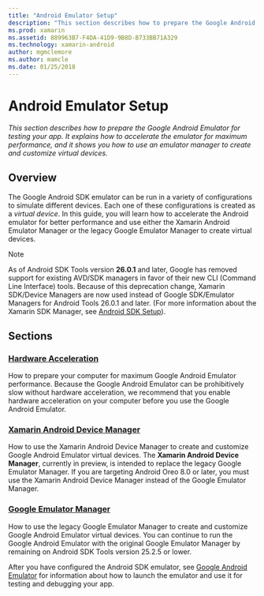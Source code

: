 ```yaml
---
title: "Android Emulator Setup"
description: "This section describes how to prepare the Google Android Emulator for testing your app. It explains how to accelerate the emulator for maximum performance, and it shows you how to use an emulator manager to create and customize virtual devices."
ms.prod: xamarin
ms.assetid: 889963B7-F4DA-41D9-9B8D-B733BB71A329
ms.technology: xamarin-android
author: mgmclemore
ms.author: mamcle
ms.date: 01/25/2018
---
```


# Android Emulator Setup

_This section describes how to prepare the Google Android Emulator for testing your app. It explains how to accelerate the emulator for maximum performance, and it shows you how to use an emulator manager to create and customize virtual devices._


## Overview

The Google Android SDK emulator can be run in a variety of
configurations to simulate different devices. Each one of these
configurations is created as a _virtual device_. In this guide, you
will learn how to accelerate the Android emulator for better
performance and use either the Xamarin Android Emulator Manager or the
legacy Google Emulator Manager to create virtual devices.


> [!NOTE]
> As of Android SDK Tools version **26.0.1** and later, Google has removed support for existing AVD/SDK managers in favor of their new CLI (Command Line Interface) tools. Because of this deprecation change, Xamarin SDK/Device Managers are now used instead of Google SDK/Emulator Managers for Android Tools 26.0.1 and later. (For more information about the Xamarin SDK Manager, see [Android SDK Setup](~/android/get-started/installation/android-sdk.md)).


## Sections

### [Hardware Acceleration](~/android/get-started/installation/android-emulator/hardware-acceleration.md)

How to prepare your computer for maximum Google Android Emulator
performance. Because the Google Android Emulator can be prohibitively slow
without hardware acceleration, we recommend that you enable hardware
acceleration on your computer before you use the Google Android Emulator.

### [Xamarin Android Device Manager](~/android/get-started/installation/android-emulator/xamarin-device-manager.md)

How to use the Xamarin Android Device Manager to create and customize
Google Android Emulator virtual devices. The **Xamarin Android Device
Manager**, currently in preview, is intended to replace the legacy Google
Emulator Manager. If you are targeting Android Oreo 8.0 or later, you
must use the Xamarin Android Device Manager instead of the Google
Emulator Manager.

### [Google Emulator Manager](~/android/get-started/installation/android-emulator/google-emulator-manager.md)

How to use the legacy Google Emulator Manager to create and customize
Google Android Emulator virtual devices. You can continue to run the
Google Android Emulator with the original Google Emulator Manager by
remaining on Android SDK Tools version 25.2.5 or lower.

After you have configured the Android SDK emulator, see
[Google Android Emulator](~/android/deploy-test/debugging/android-sdk-emulator/index.md)
for information about how to launch the emulator and use it for testing
and debugging your app.
